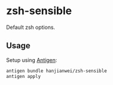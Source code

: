 # zsh-sensible
Default zsh options.

## Usage

Setup using [Antigen](http://antigen.sharats.me):

~~~ sh
antigen bundle hanjianwei/zsh-sensible
antigen apply
~~~
